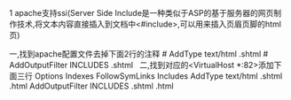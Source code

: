 1    apache支持ssi(Server Side Include是一种类似于ASP的基于服务器的网页制作技术,将文本内容直接插入到文档中<#include>,可以用来插入页眉页脚的html页)
     
   一,找到apache配置文件去掉下面2行的注释
     # AddType text/html .shtml
     # AddOutputFilter INCLUDES .shtml
   二,找到对应的<VirtualHost *:82>添加下面三行
     Options Indexes FollowSymLinks Includes
	AddType text/html .shtml .html
	AddOutputFilter INCLUDES .shtml .html

